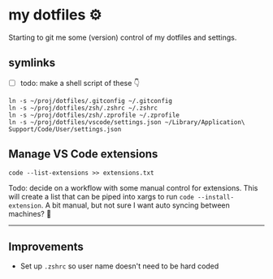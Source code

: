 # my dotfiles ⚙️

Starting to git me some (version) control of my dotfiles and settings.

## symlinks

- [ ] todo: make a shell script of these 👇

```shell
ln -s ~/proj/dotfiles/.gitconfig ~/.gitconfig
ln -s ~/proj/dotfiles/zsh/.zshrc ~/.zshrc
ln -s ~/proj/dotfiles/zsh/.zprofile ~/.zprofile
ln -s ~/proj/dotfiles/vscode/settings.json ~/Library/Application\ Support/Code/User/settings.json
```

## Manage VS Code extensions

```shell
code --list-extensions >> extensions.txt
```

Todo: decide on a workflow with some manual control for extensions. This will create a list that can be piped into xargs to run `code --install-extension`. A bit manual, but not sure I want auto syncing between machines? 🤔

---

## Improvements

- Set up `.zshrc` so user name doesn't need to be hard coded